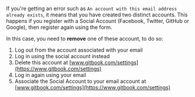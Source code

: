 If you're getting an error such as `An account with this email address already exists`, it means that you have created two distinct accounts. This happens if you register with a Social Account (Facebook, Twitter, GitHub or Google), then register again using the form.

In this case, you need to **remove** one of these account, to do so:

1. Log out from the account associated with your email
2. Log in using the social account instead
3. Delete this account at [www.gitbook.com/settings](https://www.gitbook.com/settings)
4. Log in again using your email
5. Associate the Social Account to your email account at [www.gitbook.com/settings](https://www.gitbook.com/settings)
